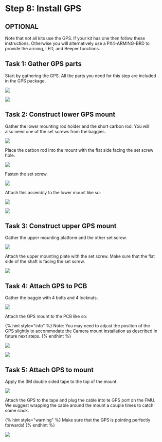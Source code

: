 # Step 8: Install GPS

## OPTIONAL

Note that not all kits use the GPS. If your kit has one then follow these instructions. Otherwise you will alternatively use a PX4-ARMING-BRD to provide the arming, LED, and Beeper functions.

## Task 1: Gather GPS parts

Start by gathering the GPS. All the parts you need for this step are included in the GPS package.

![](../../.gitbook/assets/IMG\_6012.JPEG)

![](../../.gitbook/assets/IMG\_6013.JPEG)

## Task 2: Construct lower GPS mount

Gather the lower mounting rod holder and the short carbon rod. You will also need one of the set screws from the baggies.

![](../../.gitbook/assets/IMG\_6014.JPEG)

Place the carbon rod into the mount with the flat side facing the set screw hole.

![](../../.gitbook/assets/IMG\_6016.JPEG)

Fasten the set screw.

![](<../../.gitbook/assets/IMG\_6017 (1).JPEG>)

Attach this assembly to the lower mount like so:

![](../../.gitbook/assets/IMG\_6019.JPEG)

![](../../.gitbook/assets/IMG\_6020.JPEG)

## Task 3: Construct upper GPS mount

Gather the upper mounting platform and the other set screw.

![](../../.gitbook/assets/IMG\_6023.JPEG)

Attach the upper mounting plate with the set screw. Make sure that the flat side of the shaft is facing the set screw.

![](../../.gitbook/assets/IMG\_6025.JPEG)

## Task 4: Attach GPS to PCB

Gather the baggie with 4 bolts and 4 locknuts.

![](../../.gitbook/assets/IMG\_6026.JPEG)

Attach the GPS mount to the PCB like so:

{% hint style="info" %}
Note: You may need to adjust the position of the GPS slightly to accommodate the Camera mount installation as described in future next steps.&#x20;
{% endhint %}

![](../../.gitbook/assets/IMG\_6028.JPEG)

![](../../.gitbook/assets/IMG\_6029.JPEG)

## Task 5: Attach GPS to mount

Apply the 3M double sided tape to the top of the mount.

![](../../.gitbook/assets/IMG\_6032.JPEG)

Attach the GPS to the tape and plug the cable into te GPS port on the FMU. We suggest wrapping the cable around the mount a couple times to catch some slack.

{% hint style="warning" %}
Make sure that the GPS is pointing perfectly forwards!
{% endhint %}

![](../../.gitbook/assets/IMG\_6034.JPEG)
